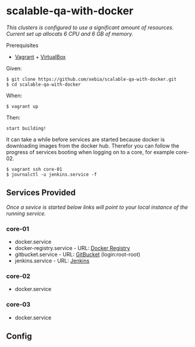 # scalable-qa-with-docker

_This clusters is configured to use a significant amount of resources.
Current set up allocats 6 CPU and 6 GB of memory._

Prerequisites

- [Vagrant](https://www.vagrantup.com/) + [VirtualBox](https://www.virtualbox.org/)

Given:

    $ git clone https://github.com/xebia/scalable-qa-with-docker.git
    $ cd scalable-qa-with-docker

When:

    $ vagrant up

Then:

    start building!

It can take a while before services are started because docker is downloading images from the docker hub.
Therefor you can follow the progress of services booting when logging on to a core, for example core-02.

    $ vagrant ssh core-01
    $ journalctl -u jenkins.service -f

## Services Provided

_Once a sevice is started below links will point to your local instance of the running service._

### core-01

- docker.service
- docker-registry.service - URL: [Docker Registry](http://172.17.8.101:5000)
- gitbucket.service - URL: [GitBucket](http://172.17.8.101:8282) (login:root-root)
- jenkins.service - URL: [Jenkins](http://172.17.8.101:8888)

### core-02

- docker.service

### core-03

- docker.service

## Config


